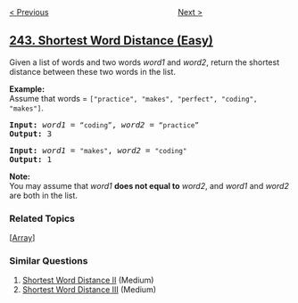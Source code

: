 <!--|This file generated by command(leetcode description); DO NOT EDIT.    |-->
<!--+----------------------------------------------------------------------+-->
<!--|@author    openset <openset.wang@gmail.com>                           |-->
<!--|@link      https://github.com/openset                                 |-->
<!--|@home      https://github.com/openset/leetcode                        |-->
<!--+----------------------------------------------------------------------+-->

[< Previous](../valid-anagram "Valid Anagram")
　　　　　　　　　　　　　　　　
[Next >](../shortest-word-distance-ii "Shortest Word Distance II")

## [243. Shortest Word Distance (Easy)](https://leetcode.com/problems/shortest-word-distance "最短单词距离")

<p>Given a list of words and two words <em>word1</em> and <em>word2</em>, return the shortest distance between these two words in the list.</p>

<p><strong>Example:</strong><br />
Assume that words = <code>[&quot;practice&quot;, &quot;makes&quot;, &quot;perfect&quot;, &quot;coding&quot;, &quot;makes&quot;]</code>.</p>

<pre>
<b>Input:</b> <em>word1</em> = <code>&ldquo;coding&rdquo;</code>, <em>word2</em> = <code>&ldquo;practice&rdquo;</code>
<b>Output:</b> 3
</pre>

<pre>
<b>Input:</b> <em>word1</em> = <code>&quot;makes&quot;</code>, <em>word2</em> = <code>&quot;coding&quot;</code>
<b>Output:</b> 1
</pre>

<p><strong>Note:</strong><br />
You may assume that <em>word1</em> <strong>does not equal to</strong> <em>word2</em>, and <em>word1</em> and <em>word2</em> are both in the list.</p>

### Related Topics
  [[Array](../../tag/array/README.md)]

### Similar Questions
  1. [Shortest Word Distance II](../shortest-word-distance-ii) (Medium)
  1. [Shortest Word Distance III](../shortest-word-distance-iii) (Medium)
